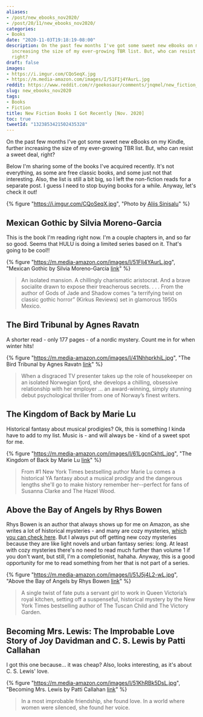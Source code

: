 ```yaml
---
aliases:
- /post/new_ebooks_nov2020/
- /post/20/11/new_ebooks_nov2020/
categories:
- Books
date: "2020-11-03T19:18:19-08:00"
description: On the past few months I've got some sweet new eBooks on my Kindle, further
  increasing the size of my ever-growing TBR list. But, who can resist a sweet deal,
  right?
draft: false
images:
- https://i.imgur.com/CQoSeqX.jpg
- https://m.media-amazon.com/images/I/51FIj4YAurL.jpg
reddit: https://www.reddit.com/r/geekosaur/comments/jnqmel/new_fiction_books_i_got_recently_nov_2020/
slug: new_ebooks_nov2020
tags:
- Books
- Fiction
title: New Fiction Books I Got Recently [Nov. 2020]
toc: true
tweetId: "1323853421502435328"
---
```


On the past few months I've got some sweet new eBooks on my Kindle, further increasing the size of my ever-growing TBR list. But, who can resist a sweet deal, right?

Below I'm sharing some of the books I've acquired recently. It's not everything, as some are free classic books, and some just not that interesting. Also, the list is still a bit big, so I left the non-fiction reads for a separate post. I guess I need to stop buying books for a while. Anyway, let's check it out!

{% figure "https://i.imgur.com/CQoSeqX.jpg", "Photo by [Aliis Sinisalu](https://unsplash.com/@aliissinisalu?utm_source=unsplash&amp;utm_medium=referral&amp;utm_content=creditCopyText)" %}

<!--more-->

## Mexican Gothic by Silvia Moreno-Garcia

This is the book I'm reading right now. I'm a couple chapters in, and so far so good. Seems that HULU is doing a limited series based on it. That's going to be cool!!

{% figure "https://m.media-amazon.com/images/I/51FIj4YAurL.jpg", "Mexican Gothic by Silvia Moreno-Garcia [link](https://amzn.to/3oXvkjx)" %}

> An isolated mansion. A chillingly charismatic aristocrat. And a brave socialite drawn to expose their treacherous secrets. . . . From the author of Gods of Jade and Shadow comes “a terrifying twist on classic gothic horror” (Kirkus Reviews) set in glamorous 1950s Mexico.

## The Bird Tribunal by Agnes Ravatn

A shorter read - only 177 pages - of a nordic mystery. Count me in for when winter hits!

{% figure "https://m.media-amazon.com/images/I/41NhhprkhiL.jpg", "The Bird Tribunal by Agnes Ravatn [link](https://amzn.to/3mRotXe)" %}

> When a disgraced TV presenter takes up the role of housekeeper on an isolated Norwegian fjord, she develops a chilling, obsessive relationship with her employer … an award-winning, simply stunning debut psychological thriller from one of Norway’s finest writers.

## The Kingdom of Back by Marie Lu

Historical fantasy about musical prodigies? Ok, this is something I kinda have to add to my list. Music is - and will always be - kind of a sweet spot for me.

{% figure "https://m.media-amazon.com/images/I/61LgcnCkhtL.jpg", "The Kingdom of Back by Marie Lu [link](https://amzn.to/328Hexa)" %}

> From #1 New York Times bestselling author Marie Lu comes a historical YA fantasy about a musical prodigy and the dangerous lengths she'll go to make history remember her--perfect for fans of Susanna Clarke and The Hazel Wood.


## Above the Bay of Angels by Rhys Bowen

Rhys Bowen is an author that always shows up for me on Amazon, as she writes a lot of historical mysteries - and many are cozy mysteries, [which you can check here](https://cozy-mystery.com/rhys-bowen.html). But I always put off getting new cozy mysteries because they are like light novels and urban fantasy series: long. At least with cozy mysteries there's no need to read much further than volume 1 if you don't want, but still, I'm a completionist, hahaha. Anyway, this is a good opportunity for me to read something from her that is not part of a series.

{% figure "https://m.media-amazon.com/images/I/51J5j4L2-wL.jpg", "Above the Bay of Angels by Rhys Bowen [link](https://amzn.to/34SCGgo)" %}

> A single twist of fate puts a servant girl to work in Queen Victoria’s royal kitchen, setting off a suspenseful, historical mystery by the New York Times bestselling author of The Tuscan Child and The Victory Garden.


## Becoming Mrs. Lewis: The Improbable Love Story of Joy Davidman and C. S. Lewis by Patti Callahan

I got this one because... it was cheap? Also, looks interesting, as it's about C. S. Lewis' love.

{% figure "https://m.media-amazon.com/images/I/51KhRBk5DsL.jpg", "Becoming Mrs. Lewis by Patti Callahan [link](https://amzn.to/34SCGgo)" %}

> In a most improbable friendship, she found love. In a world where women were silenced, she found her voice.
